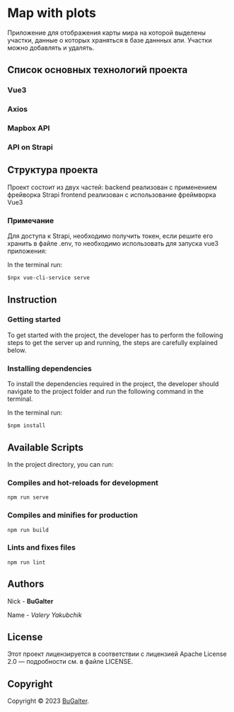 # Map with plots

Приложение для отображения карты мира на которой выделены участки, данные
о которых храняться в базе даннных апи. Участки можно добавлять и удалять.

## Список основных технологий проекта

### Vue3

### Axios

### Mapbox API

### API on Strapi

## Структура проекта

Проект состоит из двух частей:
backend реализован с применением фрейворка Strapi
frontend реализован с использование фреймворка Vue3

### Примечание

Для доступа к Strapi, необходимо получить токен, если решите его хранить в файле .env, то необходимо использовать для запуска vue3 приложения:

In the terminal run:

```shell
$npx vue-cli-service serve
```

## Instruction

### Getting started

To get started with the project, the developer has to perform the following steps to get
the server up and running, the steps are carefully explained below.

### Installing dependencies

To install the dependencies required in the project, the developer should navigate to the project folder and run the
following command in the terminal.

In the terminal run:

```shell
$npm install
```

## Available Scripts

In the project directory, you can run:

### Compiles and hot-reloads for development

```
npm run serve
```

### Compiles and minifies for production

```
npm run build
```

### Lints and fixes files

```
npm run lint
```

## Authors

Nick - **BuGalter**

Name - _Valery Yakubchik_

## License

Этот проект лицензируется в соответствии с лицензией Apache License 2.0 — подробности
см. в файле LICENSE.

## Copyright

Copyright © 2023 [BuGalter](github).
